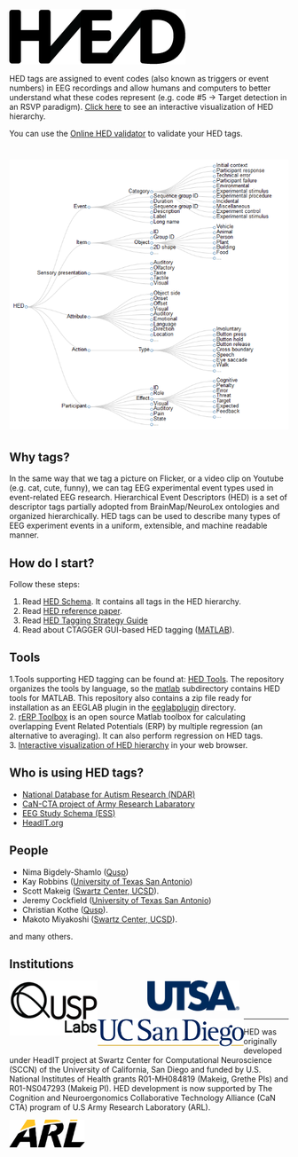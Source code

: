 ![](/images/HED_connected_logo_100.png)

HED tags are assigned to event codes (also known as triggers or event numbers) in EEG recordings and allow humans and computers to better understand what these codes represent (e.g. code #5 -> Target detection in an RSVP paradigm). [Click here](/interactive) to see an interactive visualization of HED hierarchy.

You can use the [Online HED validator](http://netdb1.cs.utsa.edu/hed) to validate your HED tags.


[<img src="/images/HED_tree_brief.png">](/interactive)
===

## Why tags?

In the same way that we tag a picture on Flicker, or a video clip on Youtube (e.g. cat, cute, funny), we can tag EEG experimental event types used in event-related EEG research. Hierarchical Event Descriptors (HED) is a set of descriptor tags partially adopted from BrainMap/NeuroLex ontologies and organized hierarchically. HED tags can be used to describe many types of EEG experiment events in a uniform, extensible, and machine readable manner.

## How do I start?
Follow these steps:

1. Read [HED Schema](http://www.hedtags.org/schema). It contains all tags in the HED hierarchy.  
2. Read [HED reference paper](http://journal.frontiersin.org/article/10.3389/fninf.2016.00042/full).  
3. Read [HED Tagging Strategy Guide](http://www.hedtags.org/downloads/HED%20Tagging%20Strategy%20Guide.pdf)
4. Read about CTAGGER GUI-based HED tagging ([MATLAB](https://github.com/VisLab/HEDTools/blob/master/matlab/documentation/HEDToolsUserManual.pdf)).  

## Tools

1.Tools supporting HED tagging can be found at: [HED Tools](https://github.com/VisLab/HEDTools). The repository organizes the tools by language, so the [matlab](https://github.com/VisLab/HEDTools/tree/master/matlab) subdirectory contains HED tools for MATLAB. This repository also contains a zip file ready for installation as an EEGLAB plugin in the [eeglabplugin](https://github.com/VisLab/HEDTools/tree/master/EEGLABPlugin) directory.  
2. [rERP Toolbox](http://sccn.ucsd.edu/wiki/EEGLAB/RERP) is an open source Matlab toolbox for calculating overlapping Event Related Potentials (ERP) by multiple regression (an alternative to averaging). It can also perform regression on HED tags.  
3. [Interactive visualization of HED hierarchy](/interactive) in your web browser.

## Who is using HED tags?

* [National Database for Autism Research (NDAR)](http://ndar.nih.gov/)
* [CaN-CTA project of Army Research Labaratory](http://cancta.net)
* [EEG Study Schema (ESS)](http://www.eegstudy.org)
* [HeadIT.org](http://HeadIT.org)

## People

* Nima Bigdely-Shamlo ([Qusp](http://www.qusp.io))
* Kay Robbins ([University of Texas San Antonio](https://www.utsa.edu/))
* Scott Makeig ([Swartz Center, UCSD](http://sccn.ucsd.edu)).
* Jeremy Cockfield ([University of Texas San Antonio](https://www.utsa.edu/))
* Christian Kothe ([Qusp](http://www.qusp.io)).
* Makoto Miyakoshi ([Swartz Center, UCSD](http://sccn.ucsd.edu)).

and many others.

## Institutions
<div width = "100%">
<div width = "100%" align = "center" style="float:left">
<a href="http://qusp.io"  align="center"><img src="/images/qusp-labs-thick-logo-400px.png" align="center" height="100px" ></a>
</div><p/>
<div width = "100%" align = "center" style="float:center; overflow: hidden">
<a href="http://visual.cs.utsa.edu/"  align="center" ><img src="/images/utsa_logo.png" align="center" height="55px" ></a>
</div><p/>
<div width = "100%" align = "center" style="float:left">
<a href="http://sccn.ucsd.edu"  align="center"><img src="/images/ucsd-logo.png" align="centeer" height="50px" ></a>
</div>
</div>
<p/>

***

HED was originally developed under HeadIT project at Swartz Center for Computational Neuroscience (SCCN) of the University of California, San Diego and funded by U.S. National Institutes of Health grants R01-MH084819 (Makeig, Grethe PIs) and R01-NS047293 (Makeig PI). HED development is now supported by The Cognition and Neuroergonomics Collaborative Technology Alliance (CaN CTA) program of U.S Army Research Laboratory (ARL).
<div width = "100%">
<div width = "100%" align = "center" style="float:left">
<a href="http://www.arl.army.mil/"  align="center"><img src="/images/ARL_logo.png" align="centeer" height="50px" ></a>
</div>
</div>
<p/>
